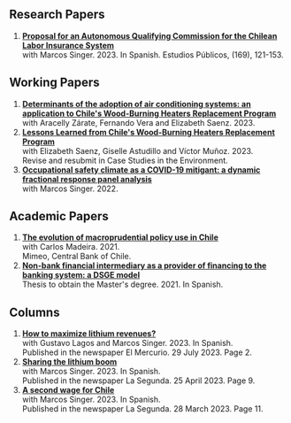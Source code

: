 ## Research Papers
1. [**Proposal for an Autonomous Qualifying Commission for the Chilean Labor Insurance System**](https://doi.org/10.38178/07183089/2154220112)  
with Marcos Singer. 2023. In Spanish.
Estudios Públicos, (169), 121-153.

## Working Papers
1. [**Determinants of the adoption of air conditioning systems: an application to Chile's Wood-Burning Heaters Replacement Program**](https://fco-olivares.github.io/wp/adoption_acs.pdf)  
with Aracelly Zárate, Fernando Vera and Elizabeth Saenz. 2023.
2. [**Lessons Learned from Chile's Wood-Burning Heaters Replacement Program**](https://fco-olivares.github.io/wp/cs_heaters.pdf)  
with Elizabeth Saenz, Giselle Astudillo and Víctor Muñoz. 2023.  
Revise and resubmit in Case Studies in the Environment.
3. [**Occupational safety climate as a COVID-19 mitigant: a dynamic fractional response panel analysis**](https://fco-olivares.github.io/wp/sc_covid.pdf)  
with Marcos Singer. 2022.

## Academic Papers
1. [**The evolution of macroprudential policy use in Chile**](https://fco-olivares.github.io/ap/mp_chile.pdf)  
with Carlos Madeira. 2021.  
Mimeo, Central Bank of Chile.
2. [**Non-bank financial intermediary as a provider of financing to the banking system: a DSGE model**](https://fco-olivares.github.io/ap/nbfi_dsge.pdf)  
Thesis to obtain the Master's degree. 2021. In Spanish.  

## Columns
1. [**How to maximize lithium revenues?**](https://fco-olivares.github.io/nc/C_maxrecSQM_EM.pdf)  
with Gustavo Lagos and Marcos Singer. 2023. In Spanish.  
Published in the newspaper El Mercurio. 29 July 2023. Page 2.
2. [**Sharing the lithium boom**](https://fco-olivares.github.io/nc/C_cblSQM_LS.pdf)  
with Marcos Singer. 2023. In Spanish.  
Published in the newspaper La Segunda. 25 April 2023. Page 9.
3. [**A second wage for Chile**](https://fco-olivares.github.io/nc/C_ssSQM_LS.pdf)  
with Marcos Singer. 2023. In Spanish.  
Published in the newspaper La Segunda. 28 March 2023. Page 11.



